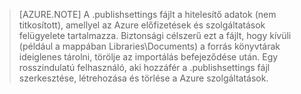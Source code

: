 > [AZURE.NOTE]
> A .publishsettings fájlt a hitelesítő adatok (nem titkosított), amellyel az Azure előfizetések és szolgáltatások felügyelete tartalmazza. Biztonsági célszerű ezt a fájlt, hogy kívüli (például a mappában Libraries\Documents) a forrás könyvtárak ideiglenes tárolni, törölje az importálás befejeződése után. Egy rosszindulatú felhasználó, aki hozzáfér a .publishsettings fájl szerkesztése, létrehozása és törlése a Azure szolgáltatások.
